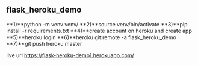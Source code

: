 ## flask_heroku_demo


**1)**python -m venv venv/
**2)**source venv/bin/activate 
**3)**pip install -r requirements.txt
**4)**create account on heroku and create app
**5)**heroku login
**6)**heroku git:remote -a flask_heroku_demo
**7)**git push heroku master


live url https://flask-heroku-demo1.herokuapp.com/
